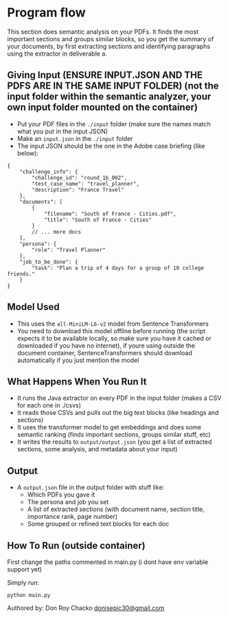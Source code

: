 # Program flow

This section does semantic analysis on your PDFs. It finds the most important sections and groups similar blocks, so you get the summary of your documents, by first extracting sections and identifying paragraphs using the extractor in deliverable a.

## Giving Input (ENSURE INPUT.JSON AND THE PDFS ARE IN THE SAME INPUT FOLDER) (not the input folder within the semantic analyzer, your own input folder mounted on the container)

- Put your PDF files in the `./input` folder (make sure the names match what you put in the input JSON)
- Make an `input.json` in the `./input` folder
- The input JSON should be the one in the Adobe case briefing (like below):

```
{
    "challenge_info": {
        "challenge_id": "round_1b_002",
        "test_case_name": "travel_planner",
        "description": "France Travel"
    },
    "documents": [
        {
            "filename": "South of France - Cities.pdf",
            "title": "South of France - Cities"
        }
        // ... more docs
    ],
    "persona": {
        "role": "Travel Planner"
    },
    "job_to_be_done": {
        "task": "Plan a trip of 4 days for a group of 10 college friends."
    }
}
```

## Model Used

- This uses the `all-MiniLM-L6-v2` model from Sentence Transformers
- You need to download this model offline before running (the script expects it to be available locally, so make sure you have it cached or downloaded if you have no internet), if youre using outside the document container, SentenceTransformers should download automatically if you just mention the model

## What Happens When You Run It

- It runs the Java extractor on every PDF in the input folder (makes a CSV for each one in ./csvs)
- It reads those CSVs and pulls out the big text blocks (like headings and sections)
- It uses the transformer model to get embeddings and does some semantic ranking (finds important sections, groups similar stuff, etc)
- It writes the results to `output/output.json` (you get a list of extracted sections, some analysis, and metadata about your input)

## Output

- A `output.json` file in the output folder with stuff like:
  - Which PDFs you gave it
  - The persona and job you set
  - A list of extracted sections (with document name, section title, importance rank, page number)
  - Some grouped or refined text blocks for each doc

## How To Run (outside container)

First change the paths commented in main.py (i dont have env variable support yet)

Simply run:

```
python main.py
```

Authored by: Don Roy Chacko <donisepic30@gmail.com>
